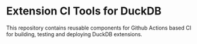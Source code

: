# Extension CI Tools for DuckDB
This repository contains reusable components for Github Actions based CI for building, testing and deploying DuckDB extensions.
